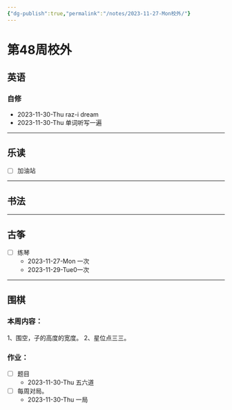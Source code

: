 ```yaml
---
{"dg-publish":true,"permalink":"/notes/2023-11-27-Mon校外/"}
---
```



# 第48周校外
## 英语
### 自修
- 2023-11-30-Thu raz-i dream
- 2023-11-30-Thu 单词听写一遍
---
## 乐读
- [ ] 加油站
---
## 书法

---
## 古筝
- [ ] 练琴
	- 2023-11-27-Mon 一次
	- 2023-11-29-Tue0一次
---
## 围棋
### 本周内容：
1、围空，子的高度的宽度。
2、星位点三三。
### 作业：
- [ ] 题目
	- 2023-11-30-Thu 五六道
- [ ] 每周对局。
	- 2023-11-30-Thu 一局